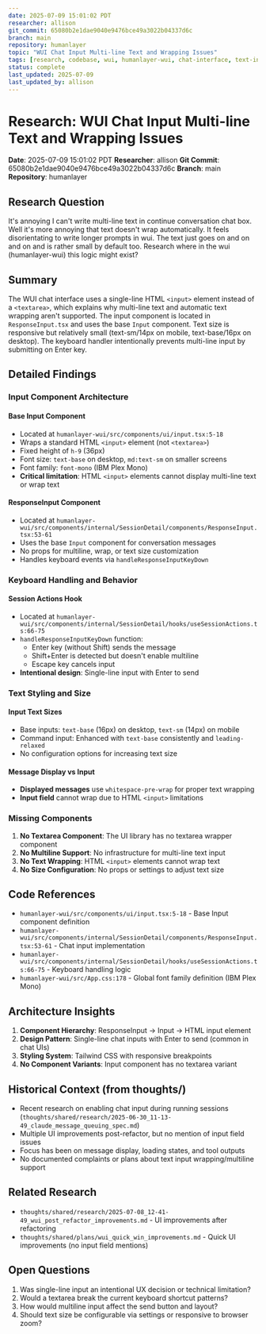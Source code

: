 ```yaml
---
date: 2025-07-09 15:01:02 PDT
researcher: allison
git_commit: 65080b2e1dae9040e9476bce49a3022b04337d6c
branch: main
repository: humanlayer
topic: "WUI Chat Input Multi-line Text and Wrapping Issues"
tags: [research, codebase, wui, humanlayer-wui, chat-interface, text-input, ux]
status: complete
last_updated: 2025-07-09
last_updated_by: allison
---
```


# Research: WUI Chat Input Multi-line Text and Wrapping Issues

**Date**: 2025-07-09 15:01:02 PDT
**Researcher**: allison
**Git Commit**: 65080b2e1dae9040e9476bce49a3022b04337d6c
**Branch**: main
**Repository**: humanlayer

## Research Question
It's annoying I can't write multi-line text in continue conversation chat box. Well it's more annoying that text doesn't wrap automatically. It feels disorientating to write longer prompts in wui. The text just goes on and on and on and is rather small by default too. Research where in the wui (humanlayer-wui) this logic might exist?

## Summary
The WUI chat interface uses a single-line HTML `<input>` element instead of a `<textarea>`, which explains why multi-line text and automatic text wrapping aren't supported. The input component is located in `ResponseInput.tsx` and uses the base `Input` component. Text size is responsive but relatively small (text-sm/14px on mobile, text-base/16px on desktop). The keyboard handler intentionally prevents multi-line input by submitting on Enter key.

## Detailed Findings

### Input Component Architecture

#### Base Input Component
- Located at `humanlayer-wui/src/components/ui/input.tsx:5-18`
- Wraps a standard HTML `<input>` element (not `<textarea>`)
- Fixed height of `h-9` (36px)
- Font size: `text-base` on desktop, `md:text-sm` on smaller screens
- Font family: `font-mono` (IBM Plex Mono)
- **Critical limitation**: HTML `<input>` elements cannot display multi-line text or wrap text

#### ResponseInput Component
- Located at `humanlayer-wui/src/components/internal/SessionDetail/components/ResponseInput.tsx:53-61`
- Uses the base `Input` component for conversation messages
- No props for multiline, wrap, or text size customization
- Handles keyboard events via `handleResponseInputKeyDown`

### Keyboard Handling and Behavior

#### Session Actions Hook
- Located at `humanlayer-wui/src/components/internal/SessionDetail/hooks/useSessionActions.ts:66-75`
- `handleResponseInputKeyDown` function:
  - Enter key (without Shift) sends the message
  - Shift+Enter is detected but doesn't enable multiline
  - Escape key cancels input
- **Intentional design**: Single-line input with Enter to send

### Text Styling and Size

#### Input Text Sizes
- Base inputs: `text-base` (16px) on desktop, `text-sm` (14px) on mobile
- Command input: Enhanced with `text-base` consistently and `leading-relaxed`
- No configuration options for increasing text size

#### Message Display vs Input
- **Displayed messages** use `whitespace-pre-wrap` for proper text wrapping
- **Input field** cannot wrap due to HTML `<input>` limitations

### Missing Components

1. **No Textarea Component**: The UI library has no textarea wrapper component
2. **No Multiline Support**: No infrastructure for multi-line text input
3. **No Text Wrapping**: HTML `<input>` elements cannot wrap text
4. **No Size Configuration**: No props or settings to adjust text size

## Code References
- `humanlayer-wui/src/components/ui/input.tsx:5-18` - Base Input component definition
- `humanlayer-wui/src/components/internal/SessionDetail/components/ResponseInput.tsx:53-61` - Chat input implementation
- `humanlayer-wui/src/components/internal/SessionDetail/hooks/useSessionActions.ts:66-75` - Keyboard handling logic
- `humanlayer-wui/src/App.css:178` - Global font family definition (IBM Plex Mono)

## Architecture Insights

1. **Component Hierarchy**: ResponseInput → Input → HTML input element
2. **Design Pattern**: Single-line chat inputs with Enter to send (common in chat UIs)
3. **Styling System**: Tailwind CSS with responsive breakpoints
4. **No Component Variants**: Input component has no textarea variant

## Historical Context (from thoughts/)
- Recent research on enabling chat input during running sessions (`thoughts/shared/research/2025-06-30_11-13-49_claude_message_queuing_spec.md`)
- Multiple UI improvements post-refactor, but no mention of input field issues
- Focus has been on message display, loading states, and tool outputs
- No documented complaints or plans about text input wrapping/multiline support

## Related Research
- `thoughts/shared/research/2025-07-08_12-41-49_wui_post_refactor_improvements.md` - UI improvements after refactoring
- `thoughts/shared/plans/wui_quick_win_improvements.md` - Quick UI improvements (no input field mentions)

## Open Questions
1. Was single-line input an intentional UX decision or technical limitation?
2. Would a textarea break the current keyboard shortcut patterns?
3. How would multiline input affect the send button and layout?
4. Should text size be configurable via settings or responsive to browser zoom?